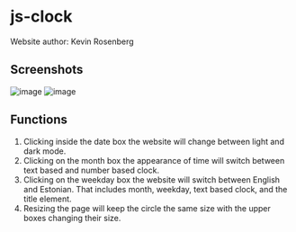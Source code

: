 # js-clock
Website author: Kevin Rosenberg
## Screenshots
![image](https://user-images.githubusercontent.com/90192448/156943568-8241375f-4051-4989-ad62-39501ec4899a.png)
![image](https://user-images.githubusercontent.com/90192448/156943613-c9a8c8a9-1b41-4653-8be9-b07d60c675dc.png)

## Functions
1. Clicking inside the date box the website will change between light and dark mode.
1. Clicking on the month box the appearance of time will switch between text based and number based clock.
1. Clicking on the weekday box the website will switch between English and Estonian. That includes month, weekday, text based clock, and the title element.
1. Resizing the page will keep the circle the same size with the upper boxes changing their size.
